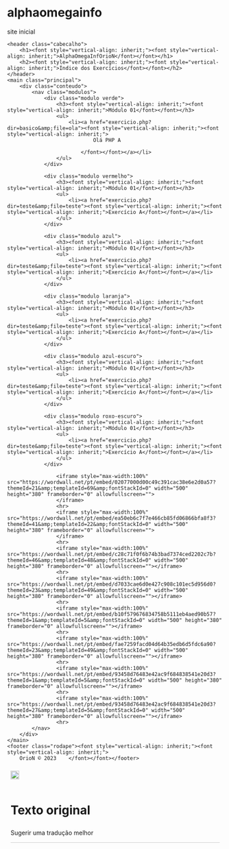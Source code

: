 # alphaomegainfo
site inicial 
<html lang="pt" class="translated-ltr"><head>
    <meta charset="UTF-8">
    <link href="https://fonts.googleapis.com/css?family=Oswald:200,300,400,500,600,700" rel="stylesheet">
    <link rel="stylesheet" href="css/estilo.css">
    <title>AlphaOmegaInfo</title>

<link type="text/css" rel="stylesheet" charset="UTF-8" href="https://translate.googleapis.com/translate_static/css/translateelement.css"><style type="text/css">
@font-face {
  font-weight: 400;
  font-style:  normal;
  font-family: 'Circular-Loom';

  src: url('chrome-extension://liecbddmkiiihnedobmlmillhodjkdmb/fonts/CircularXXWeb-Book.woff2') format('woff2');
}

@font-face {
  font-weight: 500;
  font-style:  normal;
  font-family: 'Circular-Loom';

  src: url('chrome-extension://liecbddmkiiihnedobmlmillhodjkdmb/fonts/CircularXXWeb-Medium.woff2') format('woff2');
}

@font-face {
  font-weight: 700;
  font-style:  normal;
  font-family: 'Circular-Loom';

  src: url('chrome-extension://liecbddmkiiihnedobmlmillhodjkdmb/fonts/CircularXXWeb-Bold.woff2') format('woff2');
}

@font-face {
  font-weight: 900;
  font-style:  normal;
  font-family: 'Circular-Loom';

  src: url('chrome-extension://liecbddmkiiihnedobmlmillhodjkdmb/fonts/CircularXXWeb-Black.woff2') format('woff2');
}</style></head>

<body>

    <header class="cabecalho">
        <h1><font style="vertical-align: inherit;"><font style="vertical-align: inherit;">AlphaOmegaInfOrioN</font></font></h1>
        <h2><font style="vertical-align: inherit;"><font style="vertical-align: inherit;">Índice dos Exercícios</font></font></h2>
    </header>
    <main class="principal">
        <div class="conteudo">
            <nav class="modulos">
                <div class="modulo verde">
                    <h3><font style="vertical-align: inherit;"><font style="vertical-align: inherit;">Módulo 01</font></font></h3>
                    <ul>
                        <li><a href="exercicio.php?dir=basico&amp;file=ola"><font style="vertical-align: inherit;"><font style="vertical-align: inherit;">
                                Olá PHP A

                            </font></font></a></li>
                    </ul>
                </div>

                <div class="modulo vermelho">
                    <h3><font style="vertical-align: inherit;"><font style="vertical-align: inherit;">Módulo 01</font></font></h3>
                    <ul>
                        <li><a href="exercicio.php?dir=teste&amp;file=teste"><font style="vertical-align: inherit;"><font style="vertical-align: inherit;">Exercício A</font></font></a></li>
                    </ul>
                </div>

                <div class="modulo azul">
                    <h3><font style="vertical-align: inherit;"><font style="vertical-align: inherit;">Módulo 01</font></font></h3>
                    <ul>
                        <li><a href="exercicio.php?dir=teste&amp;file=teste"><font style="vertical-align: inherit;"><font style="vertical-align: inherit;">Exercício A</font></font></a></li>
                    </ul>
                </div>

                <div class="modulo laranja">
                    <h3><font style="vertical-align: inherit;"><font style="vertical-align: inherit;">Módulo 01</font></font></h3>
                    <ul>
                        <li><a href="exercicio.php?dir=teste&amp;file=teste"><font style="vertical-align: inherit;"><font style="vertical-align: inherit;">Exercício A</font></font></a></li>
                    </ul>
                </div>

                <div class="modulo azul-escuro">
                    <h3><font style="vertical-align: inherit;"><font style="vertical-align: inherit;">Módulo 01</font></font></h3>
                    <ul>
                        <li><a href="exercicio.php?dir=teste&amp;file=teste"><font style="vertical-align: inherit;"><font style="vertical-align: inherit;">Exercício A</font></font></a></li>
                    </ul>
                </div>

                <div class="modulo roxo-escuro">
                    <h3><font style="vertical-align: inherit;"><font style="vertical-align: inherit;">Módulo 01</font></font></h3>
                    <ul>
                        <li><a href="exercicio.php?dir=teste&amp;file=teste"><font style="vertical-align: inherit;"><font style="vertical-align: inherit;">Exercício A</font></font></a></li>
                    </ul>
                </div>

                    <iframe style="max-width:100%" src="https://wordwall.net/pt/embed/02077000d00c49c391cac38e6e2d0a57?themeId=21&amp;templateId=69&amp;fontStackId=0" width="500" height="380" frameborder="0" allowfullscreen="">
                    </iframe>
                    <hr>
                    <iframe style="max-width:100%" src="https://wordwall.net/pt/embed/ea50eb6c7f7e466cb85fd06866bfa8f3?themeId=41&amp;templateId=22&amp;fontStackId=0" width="500" height="380" frameborder="0" allowfullscreen="">
                    </iframe>
                    <hr>
                    <iframe style="max-width:100%" src="https://wordwall.net/pt/embed/c28c71f0f6b74b3bad7374ced2202c7b?themeId=46&amp;templateId=48&amp;fontStackId=0" width="500" height="380" frameborder="0" allowfullscreen=""></iframe>
                    <hr>
                    <iframe style="max-width:100%" src="https://wordwall.net/pt/embed/d7033cae6d0e427c908c101ec5d956d0?themeId=23&amp;templateId=49&amp;fontStackId=0" width="500" height="380" frameborder="0" allowfullscreen=""></iframe>
                    <hr>
                    <iframe style="max-width:100%" src="https://wordwall.net/pt/embed/b10f579676834758b5111eb4aed90b57?themeId=1&amp;templateId=5&amp;fontStackId=0" width="500" height="380" frameborder="0" allowfullscreen=""></iframe>
                    <hr>
                    <iframe style="max-width:100%" src="https://wordwall.net/pt/embed/fae7259facd04d64b35edb6d5fdc6a90?themeId=23&amp;templateId=49&amp;fontStackId=0" width="500" height="380" frameborder="0" allowfullscreen=""></iframe>
                    <hr>
                    <iframe style="max-width:100%" src="https://wordwall.net/pt/embed/93458d76483e42ac9f684838541e20d3?themeId=1&amp;templateId=5&amp;fontStackId=0" width="500" height="380" frameborder="0" allowfullscreen=""></iframe>
                    <hr>
                    <iframe style="max-width:100%" src="https://wordwall.net/pt/embed/93458d76483e42ac9f684838541e20d3?themeId=27&amp;templateId=5&amp;fontStackId=0" width="500" height="380" frameborder="0" allowfullscreen=""></iframe>
                    <hr>
            </nav>
        </div>
    </main>
    <footer class="rodape"><font style="vertical-align: inherit;"><font style="vertical-align: inherit;">
        OrioN © 2023    </font></font></footer>


<div id="goog-gt-tt" class="skiptranslate" dir="ltr"><div style="padding: 8px;"><div><div class="logo"><img src="https://www.gstatic.com/images/branding/product/1x/translate_24dp.png" width="20" height="20" alt="Google Tradutor"></div></div></div><div class="top" style="padding: 8px; float: left; width: 100%;"><h1 class="title gray">Texto original</h1></div><div class="middle" style="padding: 8px;"><div class="original-text"></div></div><div class="bottom" style="padding: 8px;"><div class="activity-links"><span class="activity-link">Sugerir uma tradução melhor</span></div><div class="started-activity-container"><hr style="color: #CCC; background-color: #CCC; height: 1px; border: none;"><div class="activity-root"></div></div></div><div class="status-message" style="display: none;"></div></div><link rel="stylesheet" type="text/css" href="chrome-extension://liecbddmkiiihnedobmlmillhodjkdmb/css/blur.css" class="loom-blur-styles"><div class="goog-te-spinner-pos"><div class="goog-te-spinner-animation"><svg xmlns="http://www.w3.org/2000/svg" class="goog-te-spinner" width="96px" height="96px" viewBox="0 0 66 66"><circle class="goog-te-spinner-path" fill="none" stroke-width="6" stroke-linecap="round" cx="33" cy="33" r="30"></circle></svg></div></div></body><loom-container id="lo-engage-ext-container"><loom-shadow classname="resolved"></loom-shadow></loom-container><loom-container id="lo-companion-container"><loom-shadow classname="resolved"></loom-shadow></loom-container></html>
